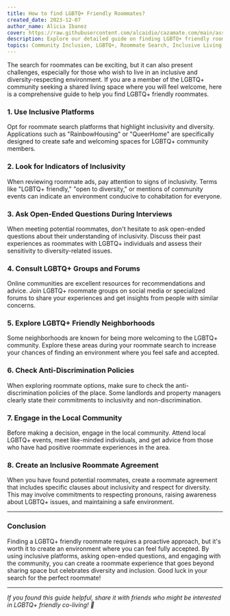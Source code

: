 ```yaml
---
title: How to find LGBTQ+ Friendly Roommates?
created_date: 2023-12-07
author_name: Alicia Ibanez
cover: https://raw.githubusercontent.com/alcaidio/cazamate.com/main/assets/img/finding-lgbtq-friendly-roommates.webp
description: Explore our detailed guide on finding LGBTQ+ friendly roommates, designed to help community members discover inclusive and diverse living spaces. From utilizing inclusive platforms to exploring LGBTQ+ friendly neighborhoods, our guide offers practical tips for a positive roommate experience. Join us in creating a welcoming environment that celebrates diversity and inclusion in shared living spaces.
topics: Community Inclusion, LGBTQ+, Roommate Search, Inclusive Living, Shared Housing
---
```


The search for roommates can be exciting, but it can also present challenges, especially for those who wish to live in an inclusive and diversity-respecting environment. If you are a member of the LGBTQ+ community seeking a shared living space where you will feel welcome, here is a comprehensive guide to help you find LGBTQ+ friendly roommates.

### 1. Use Inclusive Platforms

Opt for roommate search platforms that highlight inclusivity and diversity. Applications such as "RainbowHousing" or "QueerHome" are specifically designed to create safe and welcoming spaces for LGBTQ+ community members.

### 2. Look for Indicators of Inclusivity

When reviewing roommate ads, pay attention to signs of inclusivity. Terms like "LGBTQ+ friendly," "open to diversity," or mentions of community events can indicate an environment conducive to cohabitation for everyone.

### 3. Ask Open-Ended Questions During Interviews

When meeting potential roommates, don't hesitate to ask open-ended questions about their understanding of inclusivity. Discuss their past experiences as roommates with LGBTQ+ individuals and assess their sensitivity to diversity-related issues.

### 4. Consult LGBTQ+ Groups and Forums

Online communities are excellent resources for recommendations and advice. Join LGBTQ+ roommate groups on social media or specialized forums to share your experiences and get insights from people with similar concerns.

### 5. Explore LGBTQ+ Friendly Neighborhoods

Some neighborhoods are known for being more welcoming to the LGBTQ+ community. Explore these areas during your roommate search to increase your chances of finding an environment where you feel safe and accepted.

### 6. Check Anti-Discrimination Policies

When exploring roommate options, make sure to check the anti-discrimination policies of the place. Some landlords and property managers clearly state their commitments to inclusivity and non-discrimination.

### 7. Engage in the Local Community

Before making a decision, engage in the local community. Attend local LGBTQ+ events, meet like-minded individuals, and get advice from those who have had positive roommate experiences in the area.

### 8. Create an Inclusive Roommate Agreement
When you have found potential roommates, create a roommate agreement that includes specific clauses about inclusivity and respect for diversity. This may involve commitments to respecting pronouns, raising awareness about LGBTQ+ issues, and maintaining a safe environment.

---

### Conclusion

Finding a LGBTQ+ friendly roommate requires a proactive approach, but it's worth it to create an environment where you can feel fully accepted. By using inclusive platforms, asking open-ended questions, and engaging with the community, you can create a roommate experience that goes beyond sharing space but celebrates diversity and inclusion. Good luck in your search for the perfect roommate!

---

*If you found this guide helpful, share it with friends who might be interested in LGBTQ+ friendly co-living! 🌈*
